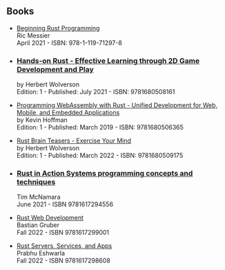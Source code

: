 ## Books

- [Beginning Rust Programming](https://www.wiley.com/en-gb/Beginning+Rust+Programming-p-9781119712978)  
Ric Messier  
April 2021 - ISBN: 978-1-119-71297-8

- ### [**Hands-on Rust - Effective Learning through 2D Game Development and Play**](https://pragprog.com/titles/hwrust/hands-on-rust/)  
    by Herbert Wolverson  
    Edition: 1 - Published: July 2021 - ISBN: 9781680508161

- [Programming WebAssembly with Rust - Unified Development for Web, Mobile, and Embedded Applications](https://pragprog.com/titles/khrust/programming-webassembly-with-rust/)  
by Kevin Hoffman  
Edition: 1 - Published: March 2019 - ISBN: 9781680506365

- [Rust Brain Teasers - Exercise Your Mind](https://pragprog.com/titles/hwrustbrain/rust-brain-teasers/)  
by Herbert Wolverson  
Edition: 1 - Published: March 2022 - ISBN: 9781680509175

- ### [**Rust in Action Systems programming concepts and techniques**](https://www.manning.com/books/rust-in-action)  
    Tim McNamara  
    June 2021 - ISBN 9781617294556 

- [Rust Web Development](https://www.manning.com/books/rust-web-development?query=rust)  
Bastian Gruber  
Fall 2022 - ISBN 9781617299001

- [Rust Servers, Services, and Apps](https://www.manning.com/books/rust-servers-services-and-apps?query=rust)  
Prabhu Eshwarla  
Fall 2022 - ISBN 9781617298608
